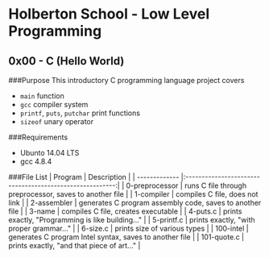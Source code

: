 # Holberton School - Low Level Programming
## 0x00 - C (Hello World)

###Purpose
This introductory C programming language project covers
* `main` function
* `gcc` compiler system
* `printf`, `puts`, `putchar` print functions
* `sizeof` unary operator

###Requirements
* Ubunto 14.04 LTS
* gcc 4.8.4

###File List
| Program	  | Description						     |
| -------------   |:--------------------------------------------------------:|
| 0-preprocessor  | runs C file through preprocessor, saves to another file  |
| 1-compiler      | compiles C file, does not link			     |
| 2-assembler	  | generates C program assembly code, saves to another file |
| 3-name 	  | compiles C file, creates executable	     		     |
| 4-puts.c	  | prints exactly, "Programming is like building..."	     |
| 5-printf.c	  | prints exactly, "with proper grammar..."		     |
| 6-size.c	  | prints size of various types			     |
| 100-intel	  | generates C program Intel syntax, saves to another file  |
| 101-quote.c	  | prints exactly, "and that piece of art..." 	       	     |